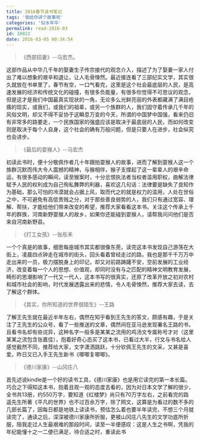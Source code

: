 ```yaml
---
title: 2016春节读书笔记
tags: '我给你讲个故事吧'
categories: '似水年华'
permalink: read-2016-03
id: 10022
date: 2016-03-05 00:34:54
---
```



> 《西部招妻》--马宏杰。

这部作品从中华几千年的娶妻生子传宗接代的观念介入，描述了为了娶妻一家人付出了难以想象的艰辛和退让，让人毛骨悚然。最近接连看了三部纪实文学，其实很久就放在书单里了，春节有空，一口气看完，这里是这个社会最底层的人民，是高速发展的经济和传统文化的碰撞，有很多负能量，有很多你觉得不可思议的观念，但是这才是我们中国最真实现状的一角，无论多么光鲜亮丽的外表都藏满了满目疮痍的现实，或我们，或我们的祖辈，或另一个族群的人，我们固守着传承几千年的风俗文明，却又不得不妥协于这瞬息万变的今天，所谓的中国梦中国强，看来仍旧有非常多的路要走，一个民族国家的强盛应该是取决于最底层的人民，而如何改变则是取决于每个人自身，这个社会的确有万般问题，但是只要人在进步，社会纵究也会进步。

> 《最后的耍猴人》--马宏杰

初读此书时，便十分敬佩作者几十年跟拍耍猴人的故事，进而了解到耍猴人这一个族群沉默而伟大令人震撼的精神，与猴相伴，猴子支撑起了这一辈辈人的艰辛命运，有很多感动的瞬间，读至猴案时，十分忿恨执法者当权者滥用职权，曲解法律赋予人民的权利成为自己徇私舞弊的利器，喜欢这几句话：法律要是缺失了良知作为基础，那么可怕的冷漠就会占据上风，取而代之的就是权力的滥用，人处在世俗之中，不可避免有高低贵贱之分，对于那些善良弱势的人，我们只有通过宽容、理解、帮扶，才能给他们带来改变的希望，推荐大家看看这本书。关注这个传承上千年的群族，河南新野耍猴人的故乡，如果你还能碰到耍猴人，请帮我问问他们是否来自河南新野县。

> 《打工女孩》--张彤禾

一个个真是的故事，细思每座城市其实都很像东莞，读完这本书发现自己游荡在大街上，凌晨四点钟走在城市的街头，回头看着曾经走过的路，我也是那千千万万中走出来的一员，极力摆脱身上的印记，却又对前路踌躇不安，空前发展的工业经济，改变着每一个人的思想、价值观，却同时没有与之匹配的精神文明教育发展，畸形的思潮影响了一代又一代人，这本书写的很真实，还原了改革开放之初对农村和城市社会的影响，时代发展透露出来的悲情，令人毛骨悚然，推荐大家去读，去了解这个群体。

> 《其实，你所知道的世界很陌生》--王路

了解王先生就在最近半年左右，偶然在知乎看到王先生的答文，颇感有趣，于是关注了王先生的公众号，看了一些推送的文章，偶然间在亚马逊发现署名王路的书，且看书名却有些诧异，这种名字一般多是某某之流用的鸡汤文专属称号才对（这里某某之流包含张嘉佳），抱着好奇心态买了这本书，已看过大半，行文与书名给人感觉截然不同，推荐给大家，文字潇洒跳跃，十分钦佩王先生的文采，又甚是喜爱。昨日又已入手王先生新书《唧唧复唧唧》。

> 《德川家康》--山冈庄八

首先述说kindle是一个好的读书工具，《德川家康》也是用它读完的第一本长篇。巧合之下得知这本书，抱着且观一观的态度去看的，因为对日本文学了解的很少，全书共13册，约550万字，要知道《红楼梦》尚只有70万字左右，之前看完的路遥先生所著《平凡的世界》也不过百余万字，除了网文，这算是为看过的数不多的几部长篇了，因每日都是地铁上读读书，预估怎么着也要半年读完，不想三个月就读完了，通读之后，深深被德川家康所折服，更被山冈庄八先生的文学功底所折服，陪我走过人生最艰难的那段时间，读至一半便感叹：这是人生之书啊，凭我的年纪能懂十之一二便已满足，待合适之时，重读此书
